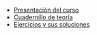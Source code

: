 - [Presentación del curso](/introduccion/)
- [Cuadernillo de teoría](/teoria/)
- [Ejercicios y sus soluciones](/practica/)
